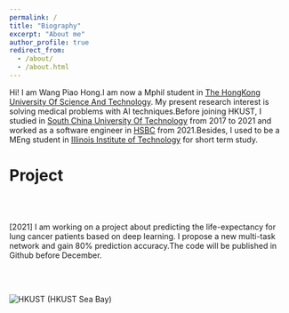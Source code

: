 ```yaml
---
permalink: /
title: "Biography"
excerpt: "About me"
author_profile: true
redirect_from: 
  - /about/
  - /about.html
---
```


Hi! I am Wang Piao Hong.I am now a Mphil student in [The HongKong University Of Science And Technology](https://hkust.edu.hk/zh-hans). My present research interest is solving medical problems with AI techniques.Before joining HKUST, I studied in [South China University Of Technology](https://www.scut.edu.cn/en/) from 2017 to 2021 and worked as a software engineer in [HSBC](https://www.hsbc.com/) from 2021.Besides, I used to be a MEng student in [Illinois Institute of Technology](https://www.iit.edu/) for short term study.

# Project
<br />
<br />
<p style="text-align:justify:">[2021] I am working on a project about predicting the life-expectancy for lung cancer patients based on deep learning. I propose a new multi-task network and gain 80% prediction accuracy.The code will be published in Github before December. </p>

<br />
<br />

![HKUST](https://s3.bmp.ovh/imgs/2021/10/cc85a5d970d1609c.jpg)
(HKUST Sea Bay)

